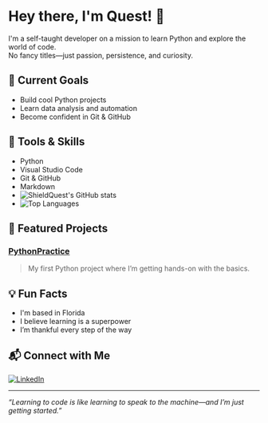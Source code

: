 # Hey there, I'm Quest! 👋

I'm a self-taught developer on a mission to learn Python and explore the world of code.  
No fancy titles—just passion, persistence, and curiosity.

## 🚀 Current Goals

- Build cool Python projects
- Learn data analysis and automation
- Become confident in Git & GitHub

## 🔧 Tools & Skills

- Python
- Visual Studio Code
- Git & GitHub
- Markdown
- ![ShieldQuest's GitHub stats](https://github-readme-stats.vercel.app/api?username=ShieldQuest&show_icons=true&theme=tokyonight)
- ![Top Languages](https://github-readme-stats.vercel.app/api/top-langs/?username=ShieldQuest&layout=compact&theme=tokyonight)

## 📂 Featured Projects

### [PythonPractice](https://github.com/ShieldQuest/PythonPractice)
> My first Python project where I’m getting hands-on with the basics.

## 💡 Fun Facts

- I'm based in Florida
- I believe learning is a superpower
- I’m thankful every step of the way

## 📬 Connect with Me

[![LinkedIn](https://img.shields.io/badge/LinkedIn-in%2Frobrt--alv-blue?logo=linkedin)](https://linkedin.com/in/robrt-alv)

---

_“Learning to code is like learning to speak to the machine—and I’m just getting started.”_
